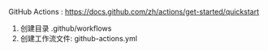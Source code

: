 GitHub Actions : https://docs.github.com/zh/actions/get-started/quickstart

1. 创建目录
    .github/workflows
2. 创建工作流文件: 
    github-actions.yml